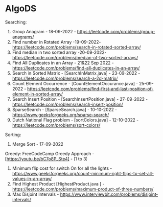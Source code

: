 # AlgoDS

Searching:
  1. Group Anagram - 18-09-2022 - https://leetcode.com/problems/group-anagrams/
  2. Find number in Rotated Array -19-09-2022- https://leetcode.com/problems/search-in-rotated-sorted-array/
  3. Find median in two sorted array -20-09-2022- https://leetcode.com/problems/median-of-two-sorted-arrays/
  4. Find All Duplicates in an Array - 21&22 Sep 2022 - https://leetcode.com/problems/find-all-duplicates-in-an-array/
  5. Search in Sorted Matrix - [SearchInMatrix.java] - 23-09-2022 - https://leetcode.com/problems/search-a-2d-matrix/ 
  6. Count Element Occurrence - [CountElementOccurance.java] - 25-09-2022 - https://leetcode.com/problems/find-first-and-last-position-of-element-in-sorted-array/
  7. Search Insert Position - [SearchInsertPosition.java] - 27-09-2022 - https://leetcode.com/problems/search-insert-position/
  8. SparseSearch - [SparseSearch.java] - 10-10-2022 - https://www.geeksforgeeks.org/sparse-search/
  9. Dutch National Flag problem - [sortColors.java] - 12-10-2022 - https://leetcode.com/problems/sort-colors/
  
Sorting:
  1. Merge Sort - 17-09-2022

Greedy:
    FreeCodeCamp Greedy Approach - [https://youtu.be/bC7o8P_Ste4] - (1 to 3)

  1. Minimum flip cost for switch On for all the lights - https://www.geeksforgeeks.org/count-minimum-right-flips-to-set-all-values-in-an-array/
  2. Find Highest Product [HighestProduct.java ] - https://leetcode.com/problems/maximum-product-of-three-numbers/
  3. Max Disjoint Intervals - https://www.interviewbit.com/problems/disjoint-intervals/
